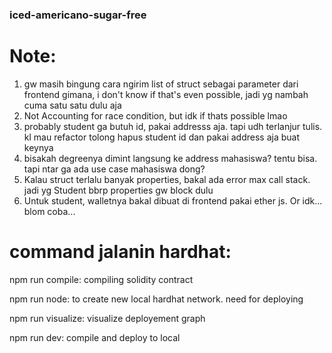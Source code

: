 ### iced-americano-sugar-free

# Note:
1. gw masih bingung cara ngirim list of struct sebagai parameter dari frontend gimana, i don't know if that's even possible, jadi yg nambah cuma satu satu dulu aja
2. Not Accounting for race condition, but idk if thats possible lmao
3. probably student ga butuh id, pakai addresss aja. tapi udh terlanjur tulis. kl mau refactor tolong hapus student id dan pakai address aja buat keynya
4. bisakah degreenya dimint langsung ke address mahasiswa? tentu bisa. tapi ntar ga ada use case mahasiswa dong?
5. Kalau struct terlalu banyak properties, bakal ada error max call stack. jadi yg Student bbrp properties gw block dulu
6. Untuk student, walletnya bakal dibuat di frontend pakai ether js. Or idk... blom coba...

# command jalanin hardhat:
npm run compile: compiling solidity contract

npm run node: to create new local hardhat network. need for deploying

npm run visualize: visualize deployement graph

npm run dev: compile and deploy to local